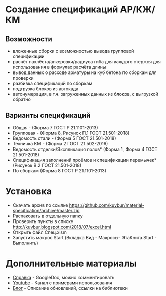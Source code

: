   # Создание спецификаций АР/КЖ/КМ
  
## Возможности
- вложенные сборки с возможностью вывода групповой спецификации
- расчёт нахлёста/анкеровки/радиуса гиба для каждого стержня для использования в формулах расчёта длины
- вывод данных о расходе арматуры на куб бетона по сборкам для проверки
- разбивка спецификаций по сборкам
- подгрузка блоков из автокада
- автонумерация, в т.ч. загруженных данных из блоков, с выгрузкой обратно
  
## Варианты спецификаций
  - Общая - (Форма 7 ГОСТ Р 21.1101-2013)
  - Групповая - (Форма 8, Рисунок П.1 ГОСТ 21.501-2018)
  - Ведомость стали - (Форма 5 ГОСТ 21.501-2018)
  - Техничка КМ - (Форма 2 ГОСТ 21.502-2016)
  - Ведомость отделки/Экспликация полов* (Форма 1, Форма 4 ГОСТ 21.501-2018)
  - Cпецификация заполнений проёмов и спецификации перемычек* (Рисунок В.2 ГОСТ 21.501-2018)
  - По сборкам (Форма 8 ГОСТ Р 21.1101-2013)
  
# Установка
  - Скачать архив по ссылке https://github.com/kuvbur/material-specification/archive/master.zip
  - Распаковать в отдельную папку
  - Проверить пункты в списке http://kuvbur.blogspot.com/2018/07/excel.html
  - Открыть файл Спец.xlsm
  - Запустить макрос Start (Вкладка Вид - Макросы- ЭтаКнига.Start - Выполнить)
  
# Дополнительные материалы
* [Справка](https://docs.google.com/document/d/1bedvuS3quC37ivwVWzWDyfZSt_zxFPhGAQAQ38g3Ubo/edit?usp=sharing) - GoogleDoc, можно комментировать
* [Youtube](https://www.youtube.com/c/kuvbur) - Канал с примерами использования
* [Блог](http://kuvbur.blogspot.com) - Описание обновлений, ссылки на библиотеки
